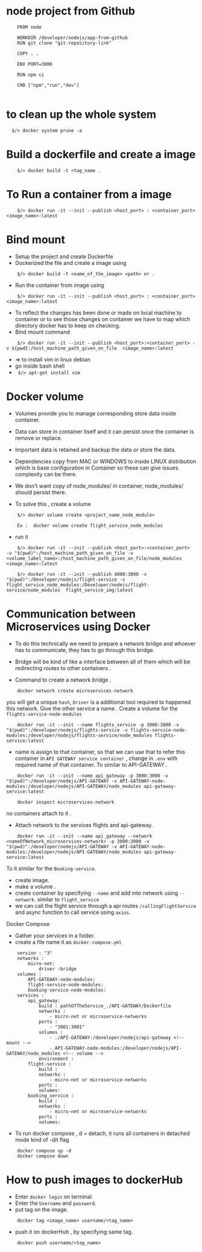 

# node project from Github 

```
    FROM node

    WORKDIR /developer/nodejs/app-from-github
    RUN git clone "git-repository-link"

    COPY . .

    ENV PORT=3000

    RUN npm ci

    CMD ["npm","run","dev"]


```

# to clean up the whole system 
```
  $/> docker system prune -a
 ``` 

# Build a dockerfile and create a image  
```
    $/> docker build -t <tag_name .
```

# To Run a container from a image 
```
    $/> docker run -it --init --publish <host_port> : <container_port> <image_name>:latest 
```

# Bind mount 
- Setup the project and create Dockerfile 
- Dockerized the file and create a image using
```
    $/> docker build -t <name_of_the_image> <path> or .
```
- Run the container from image using
```
    $/> docker run -it --init --publish <host_port> : <container_port> <image_name>:latest
 ```

- To reflect the changes has been done or made on local machine to container or to see those changes on container we have to map which directory docker has to keep on checking.
- Bind mount command
```
    $/> docker run -it --init --publish <host_port>:<container_port> -v ${pwd}:/host_machine_path_given_on_file  <image_name>:latest
 ```

- => to install vim in linux debian 
- go inside bash shell
- ` $/> apt-get install vim`


# Docker volume
- Volumes provide you to manage corresponding store data inside container.
- Data can store in container itself and it can persist once the container is remove or replace.
- Important data is retained and backup the data or store the data.

- Dependencies copy from MAC or WINDOWS to inside LINUX distribution which is base configuration in Container so these can give issues.
    complexity can be there.
- We don't want copy of node_modules/ in container, node_modules/ should persist there.

- To solve this , create a volume
```
    $/> docker volume create <project_name_node_module>
```
``` 
    Ex :  docker volume create flight_service_node_modules
```
- run it
```
    $/> docker run -it --init --publish <host_port>:<container_port>  -v "$(pwd)":/host_machine_path_given_on_file -v <volume_label_name>:/host_machine_path_given_on_file/node_modules  <image_name>:latest
 ```

```
    $/> docker run -it --init --publish 4000:3000 -v "$(pwd)":/Developer/nodejs/flight-service -v flight_service_node_modules:/Developer/nodejs/flight-service/node_modules  flight_service_img:latest 
```

# Communication between Microservices using Docker
- To do this technically we need to prepare a network bridge and whoever has to communicate, they has to go through this bridge.
- Bridge will be kind of like a interface between all of them which will be redirecting routes to other containers .

- Command to create a network bridge .
```
    docker network create microservices-network
```
you will get a unique `hash`, `Driver` is a additional tool required to happened this network.
Give the other service a name .
Create a volume for the `flights-service-node-modules`
```
    docker run -it --init --name flights_service -p 3000:3000 -v "$(pwd)":/developer/nodejs/flights-service -v flights-service-node-modules:/developer/nodejs/flights-service/node_modules flights-service:latest
```
- name is assign to that container, so that we can use that to refer this container in `API GATEWAY service container` , change in `.env` with required name of that container.
To similar to API-GATEWAY .
```
    docker run -it --init --name api_gateway -p 3000:3000 -v "$(pwd)":/developer/nodejs/API-GATEWAY -v API-GATEWAY-node-modules:/developer/nodejs/API-GATEWAY/node_modules api-gateway-service:latest
```
```
    docker inspect microservices-network 
```
no containers attach to it .
- Attach network to the services flights and api-gateway. 
```
    docker run -it --init --name api_gateway --network <nameOfNetwork_microservices-network> -p 3000:3000 -v "$(pwd)":/developer/nodejs/API-GATEWAY -v API-GATEWAY-node-modules:/developer/nodejs/API-GATEWAY/node_modules api-gateway-service:latest
```
To it similar for the `Booking-service`.
- create image.
- make a volume .
- create container by specifying `--name` and add into network using `--network`. similar to `flight_service`
- we can call the flight service through a api routes `/callingFlightService` and async function to call service using `axios`.

Docker Compose
- Gather your services in a folder.
- create a file name it as `docker-compose.yml`
```
    version : "3"
    networks :
        micro-net:
            driver :bridge
    volumes :
        API-GATEWAY-node-modules:
        flight-service-node-modules:
        booking-service-node-modules:
    services : 
        api_gateway:
            build : pathOfTheService_./API-GATEWAY/Dockerfile
            networks :
                - micro-net or microservice-networks
            ports : 
                - "3001:3001"
            volumes : 
                - ./API-GATEWAY:/developer/nodejs/api-gateway <!-- mount -->
                - API-GATEWAY-node-modules:/developer/nodejs/API-GATEWAY/node_modules <!-- volume -->
            environment :
        flight-service :
            build :
            networks :
                - micro-net or microservice-networks
            ports :
            volumes:
        booking_service : 
            build :
            networks :
                - micro-net or microservice-networks
            ports :
            volumes:
```
- To run docker compose , d = detach, it runs all containers in detached mode  kind of -dit flag
```
    docker compose up -d
    docker compose down
```

# How to push images to dockerHub
- Enter ` docker login ` on terminal.
- Enter the ` Username ` and ` password `.
- put tag on the image.
```
    docker tag <image_name> username/<tag_name>
```
- push it on dockerHub , by specifying same tag.
```
    docker push username/<tag_name>
```